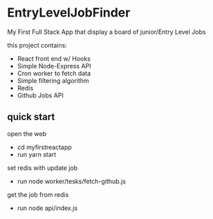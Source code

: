 # EntryLevelJobFinder
My First Full Stack App that display a board of junior/Entry Level Jobs <br/>

this project contains: <br/>
* React front end w/ Hooks <br/>
* Simple Node-Express API  <br/>
* Cron worker to fetch data <br/>
* Simple filtering algorithm <br/>
* Redis <br/>
* Github Jobs API


## quick start
open the web <br/>
-   cd myfirstreactapp <br/>
-   run yarn start <br/>

set redis with update job <br/>
- run node worker/tesks/fetch-github.js <br/>

get the job from redis <br/>
- run node api/index.js

